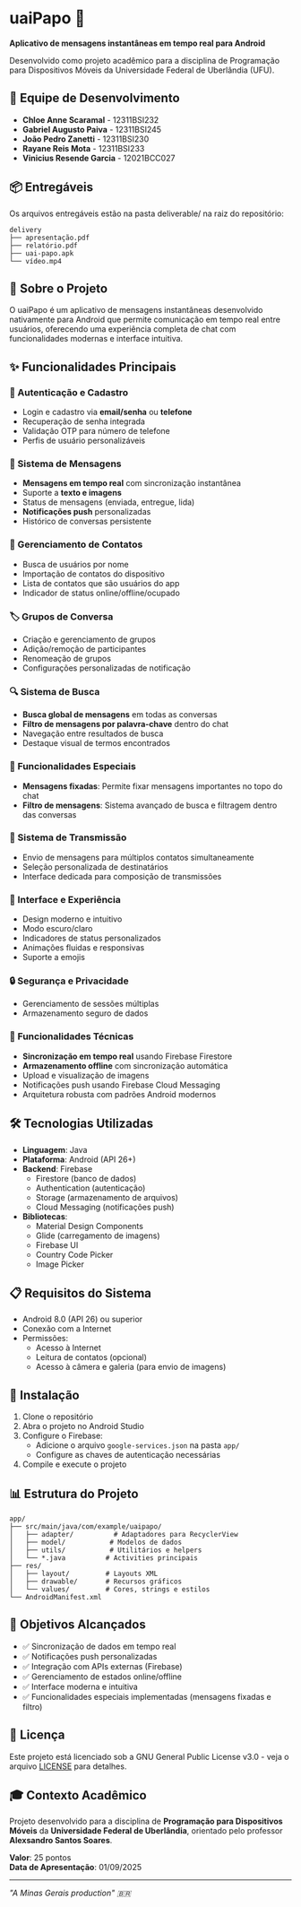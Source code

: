 # uaiPapo 💬

**Aplicativo de mensagens instantâneas em tempo real para Android**

Desenvolvido como projeto acadêmico para a disciplina de Programação para Dispositivos Móveis da Universidade Federal de Uberlândia (UFU).

## 👥 Equipe de Desenvolvimento

- **Chloe Anne Scaramal** - 12311BSI232
- **Gabriel Augusto Paiva** - 12311BSI245
- **João Pedro Zanetti** - 12311BSI230  
- **Rayane Reis Mota** - 12311BSI233
- **Vinicius Resende Garcia** - 12021BCC027

## 📦 Entregáveis

Os arquivos entregáveis estão na pasta deliverable/ na raiz do repositório:
```
delivery
├── apresentação.pdf
├── relatório.pdf
├── uai-papo.apk
└── vídeo.mp4
```

## 📱 Sobre o Projeto

O uaiPapo é um aplicativo de mensagens instantâneas desenvolvido nativamente para Android que permite comunicação em tempo real entre usuários, oferecendo uma experiência completa de chat com funcionalidades modernas e interface intuitiva.

## ✨ Funcionalidades Principais

### 🔐 Autenticação e Cadastro
- Login e cadastro via **email/senha** ou **telefone**
- Recuperação de senha integrada
- Validação OTP para número de telefone
- Perfis de usuário personalizáveis

### 💬 Sistema de Mensagens
- **Mensagens em tempo real** com sincronização instantânea
- Suporte a **texto e imagens**
- Status de mensagens (enviada, entregue, lida)
- **Notificações push** personalizadas
- Histórico de conversas persistente

### 👥 Gerenciamento de Contatos
- Busca de usuários por nome
- Importação de contatos do dispositivo
- Lista de contatos que são usuários do app
- Indicador de status online/offline/ocupado

### 🏷️ Grupos de Conversa
- Criação e gerenciamento de grupos
- Adição/remoção de participantes
- Renomeação de grupos
- Configurações personalizadas de notificação

### 🔍 Sistema de Busca
- **Busca global de mensagens** em todas as conversas
- **Filtro de mensagens por palavra-chave** dentro do chat
- Navegação entre resultados de busca
- Destaque visual de termos encontrados

### 📌 Funcionalidades Especiais
- **Mensagens fixadas**: Permite fixar mensagens importantes no topo do chat
- **Filtro de mensagens**: Sistema avançado de busca e filtragem dentro das conversas

### 📢 Sistema de Transmissão
- Envio de mensagens para múltiplos contatos simultaneamente
- Seleção personalizada de destinatários
- Interface dedicada para composição de transmissões

### 🎨 Interface e Experiência
- Design moderno e intuitivo
- Modo escuro/claro
- Indicadores de status personalizados
- Animações fluidas e responsivas
- Suporte a emojis

### 🔒 Segurança e Privacidade
- Gerenciamento de sessões múltiplas
- Armazenamento seguro de dados

### 📱 Funcionalidades Técnicas
- **Sincronização em tempo real** usando Firebase Firestore
- **Armazenamento offline** com sincronização automática
- Upload e visualização de imagens
- Notificações push usando Firebase Cloud Messaging
- Arquitetura robusta com padrões Android modernos

## 🛠️ Tecnologias Utilizadas

- **Linguagem**: Java
- **Plataforma**: Android (API 26+)
- **Backend**: Firebase
  - Firestore (banco de dados)
  - Authentication (autenticação)
  - Storage (armazenamento de arquivos)
  - Cloud Messaging (notificações push)
- **Bibliotecas**:
  - Material Design Components
  - Glide (carregamento de imagens)
  - Firebase UI
  - Country Code Picker
  - Image Picker

## 📋 Requisitos do Sistema

- Android 8.0 (API 26) ou superior
- Conexão com a Internet
- Permissões:
  - Acesso à Internet
  - Leitura de contatos (opcional)
  - Acesso à câmera e galeria (para envio de imagens)

## 🚀 Instalação

1. Clone o repositório
2. Abra o projeto no Android Studio
3. Configure o Firebase:
   - Adicione o arquivo `google-services.json` na pasta `app/`
   - Configure as chaves de autenticação necessárias
4. Compile e execute o projeto

## 📊 Estrutura do Projeto

```
app/
├── src/main/java/com/example/uaipapo/
│   ├── adapter/          # Adaptadores para RecyclerView
│   ├── model/           # Modelos de dados
│   ├── utils/           # Utilitários e helpers
│   └── *.java          # Activities principais
├── res/
│   ├── layout/         # Layouts XML
│   ├── drawable/       # Recursos gráficos
│   └── values/         # Cores, strings e estilos
└── AndroidManifest.xml
```

## 🎯 Objetivos Alcançados

- ✅ Sincronização de dados em tempo real
- ✅ Notificações push personalizadas
- ✅ Integração com APIs externas (Firebase)
- ✅ Gerenciamento de estados online/offline
- ✅ Interface moderna e intuitiva
- ✅ Funcionalidades especiais implementadas (mensagens fixadas e filtro)

## 📄 Licença

Este projeto está licenciado sob a GNU General Public License v3.0 - veja o arquivo [LICENSE](LICENSE) para detalhes.

## 🎓 Contexto Acadêmico

Projeto desenvolvido para a disciplina de **Programação para Dispositivos Móveis** da **Universidade Federal de Uberlândia**, orientado pelo professor **Alexsandro Santos Soares**.

**Valor**: 25 pontos  
**Data de Apresentação**: 01/09/2025

---

*"A Minas Gerais production" 🇧🇷*